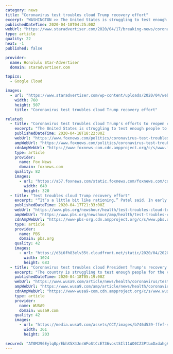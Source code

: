 ```yaml
---
category: news
title: "Coronavirus test troubles cloud Trump recovery effort"
excerpt: "WASHINGTON >> The United States is struggling to test enough people to track and control the spread of the novel coronavirus, a crucial first step to reopening parts of the economy, which President Donald Trump is pushing to do by May 1."
publishedDateTime: 2020-04-18T04:25:00Z
webUrl: "https://www.staradvertiser.com/2020/04/17/breaking-news/coronavirus-test-troubles-cloud-trump-recovery-effort/"
type: article
quality: 22
heat: -1
published: false

provider:
  name: Honolulu Star-Advertiser
  domain: staradvertiser.com

topics:
  - Google Cloud

images:
  - url: "https://www.staradvertiser.com/wp-content/uploads/2020/04/web1_9884507-5d1b624bcc644f8284a48d24f85681fe.jpg"
    width: 760
    height: 507
    title: "Coronavirus test troubles cloud Trump recovery effort"

related:
  - title: "Coronavirus test troubles cloud Trump's efforts to reopen country"
    excerpt: "The United States is struggling to test enough people to track and control the spread of the novel coronavirus, a crucial first step to reopening parts of the economy, which President Donald Trump is pushing to do by May 1."
    publishedDateTime: 2020-04-18T18:22:00Z
    webUrl: "https://www.foxnews.com/politics/coronavirus-test-troubles-trump-reopen-country-phase-1"
    ampWebUrl: "https://www.foxnews.com/politics/coronavirus-test-troubles-trump-reopen-country-phase-1.amp"
    cdnAmpWebUrl: "https://www-foxnews-com.cdn.ampproject.org/c/s/www.foxnews.com/politics/coronavirus-test-troubles-trump-reopen-country-phase-1.amp"
    type: article
    provider:
      name: Fox News
      domain: foxnews.com
    quality: 82
    images:
      - url: "https://a57.foxnews.com/static.foxnews.com/foxnews.com/content/uploads/2020/04/640/320/AP20108812937625.jpg?ve=1&tl=1"
        width: 640
        height: 320
  - title: "Test troubles cloud Trump recovery effort"
    excerpt: "“It’s a little bit like rationing,” Patel said. In early March, Trump announced a plan for nationwide testing via drive-thru sites at chains such as Walmart and Target, linked by a Google-affiliated website. Six weeks later, the website is a pilot program available in just four California counties. Few of the retailers’ sites have ..."
    publishedDateTime: 2020-04-17T21:33:00Z
    webUrl: "https://www.pbs.org/newshour/health/test-troubles-cloud-trump-recovery-effort"
    ampWebUrl: "https://www.pbs.org/newshour/amp/health/test-troubles-cloud-trump-recovery-effort"
    cdnAmpWebUrl: "https://www-pbs-org.cdn.ampproject.org/c/s/www.pbs.org/newshour/amp/health/test-troubles-cloud-trump-recovery-effort"
    type: article
    provider:
      name: PBS
      domain: pbs.org
    quality: 42
    images:
      - url: "https://d3i6fh83elv35t.cloudfront.net/static/2020/04/2020-04-09T202409Z_1697919662_RC281G9F1IVN_RTRMADP_3_HEALTH-CORONAVIRUS-USA-1024x683.jpg"
        width: 1024
        height: 683
  - title: "Coronavirus test troubles cloud President Trump's recovery effort"
    excerpt: "The country is struggling to test enough people for the coronavirus so officials can track and control the spread of the disease."
    publishedDateTime: 2020-04-18T05:19:00Z
    webUrl: "https://www.wusa9.com/article/news/health/coronavirus/test-troubles-cloud-president-trumps-recovery-effort/507-739e703d-61fa-4ff2-9dd5-e8d32bbe4e48"
    ampWebUrl: "https://www.wusa9.com/amp/article/news/health/coronavirus/test-troubles-cloud-president-trumps-recovery-effort/507-739e703d-61fa-4ff2-9dd5-e8d32bbe4e48"
    cdnAmpWebUrl: "https://www-wusa9-com.cdn.ampproject.org/c/s/www.wusa9.com/amp/article/news/health/coronavirus/test-troubles-cloud-president-trumps-recovery-effort/507-739e703d-61fa-4ff2-9dd5-e8d32bbe4e48"
    type: article
    provider:
      name: WUSA9
      domain: wusa9.com
    quality: 42
    images:
      - url: "https://media.wusa9.com/assets/CCT/images/b746d539-ffef-430e-befa-ee0c4ddd72cc/b746d539-ffef-430e-befa-ee0c4ddd72cc_360x203.jpg"
        width: 361
        height: 203

secured: "AT0MJ96Eylq8p/EbhX5X4JnsWFoStCcE736vostSIl11WO0CZ3PtLmDxdahgHSTpMPPa29WrYRe1/FkQhq7ye/g+PkzzUkA3dmN745WLkThEAxwUvo/WnRC4WjcSMq8eiU00FF2OTlfJHvL5dWDVyxYPertVYwgOSfN7arvcrP8p0hm4IaMhEmeqy3B2jhMXFelnm0Lzr2CVX2F4N4MQb0i23j7IWOyW4ijgW4wYmEyUNDDtqZIykV/jbiZFYOV0plLCV7OfqGvaFykpmzCKYs36WRnzXcKRZCNHGmsNyZ9ECalVDLyAa6XmBJpcIWip;W3iqmikXPOyLeRW+VoeMAw=="
---
```


